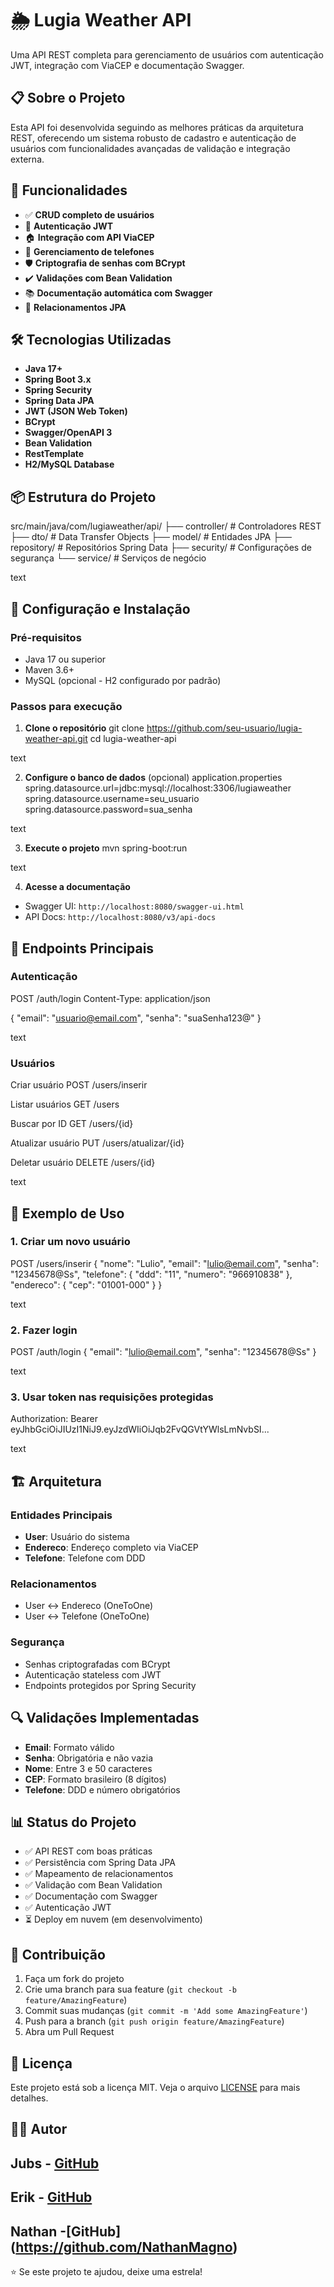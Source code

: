 # 🌦️ Lugia Weather API

Uma API REST completa para gerenciamento de usuários com autenticação JWT, integração com ViaCEP e documentação Swagger.

## 📋 Sobre o Projeto

Esta API foi desenvolvida seguindo as melhores práticas da arquitetura REST, oferecendo um sistema robusto de cadastro e autenticação de usuários com funcionalidades avançadas de validação e integração externa.

## 🚀 Funcionalidades

- ✅ **CRUD completo de usuários**
- 🔐 **Autenticação JWT**
- 🏠 **Integração com API ViaCEP**
- 📱 **Gerenciamento de telefones**
- 🛡️ **Criptografia de senhas com BCrypt**
- ✔️ **Validações com Bean Validation**
- 📚 **Documentação automática com Swagger**
- 🔄 **Relacionamentos JPA**

## 🛠️ Tecnologias Utilizadas

- **Java 17+**
- **Spring Boot 3.x**
- **Spring Security**
- **Spring Data JPA**
- **JWT (JSON Web Token)**
- **BCrypt**
- **Swagger/OpenAPI 3**
- **Bean Validation**
- **RestTemplate**
- **H2/MySQL Database**

## 📦 Estrutura do Projeto

src/main/java/com/lugiaweather/api/
├── controller/ # Controladores REST
├── dto/ # Data Transfer Objects
├── model/ # Entidades JPA
├── repository/ # Repositórios Spring Data
├── security/ # Configurações de segurança
└── service/ # Serviços de negócio

text

## 🔧 Configuração e Instalação

### Pré-requisitos
- Java 17 ou superior
- Maven 3.6+
- MySQL (opcional - H2 configurado por padrão)

### Passos para execução

1. **Clone o repositório**
git clone https://github.com/seu-usuario/lugia-weather-api.git
cd lugia-weather-api

text

2. **Configure o banco de dados** (opcional)
application.properties
spring.datasource.url=jdbc:mysql://localhost:3306/lugiaweather
spring.datasource.username=seu_usuario
spring.datasource.password=sua_senha

text

3. **Execute o projeto**
mvn spring-boot:run

text

4. **Acesse a documentação**
- Swagger UI: `http://localhost:8080/swagger-ui.html`
- API Docs: `http://localhost:8080/v3/api-docs`

## 📡 Endpoints Principais

### Autenticação
POST /auth/login
Content-Type: application/json

{
"email": "usuario@email.com",
"senha": "suaSenha123@"
}

text

### Usuários
Criar usuário
POST /users/inserir

Listar usuários
GET /users

Buscar por ID
GET /users/{id}

Atualizar usuário
PUT /users/atualizar/{id}

Deletar usuário
DELETE /users/{id}

text

## 📝 Exemplo de Uso

### 1. Criar um novo usuário
POST /users/inserir
{
  "nome": "Lulio",
  "email": "lulio@email.com",
  "senha": "12345678@Ss",
  "telefone": {
    "ddd": "11",
    "numero": "966910838"
  },
  "endereco": {
    "cep": "01001-000"
  }
}


text

### 2. Fazer login
POST /auth/login
{
"email": "lulio@email.com",
"senha": "12345678@Ss"
}

text

### 3. Usar token nas requisições protegidas
Authorization: Bearer eyJhbGciOiJIUzI1NiJ9.eyJzdWIiOiJqb2FvQGVtYWlsLmNvbSI...

text

## 🏗️ Arquitetura

### Entidades Principais
- **User**: Usuário do sistema
- **Endereco**: Endereço completo via ViaCEP
- **Telefone**: Telefone com DDD

### Relacionamentos
- User ↔ Endereco (OneToOne)
- User ↔ Telefone (OneToOne)

### Segurança
- Senhas criptografadas com BCrypt
- Autenticação stateless com JWT
- Endpoints protegidos por Spring Security

## 🔍 Validações Implementadas

- **Email**: Formato válido
- **Senha**: Obrigatória e não vazia
- **Nome**: Entre 3 e 50 caracteres
- **CEP**: Formato brasileiro (8 dígitos)
- **Telefone**: DDD e número obrigatórios

## 📊 Status do Projeto

- ✅ API REST com boas práticas
- ✅ Persistência com Spring Data JPA
- ✅ Mapeamento de relacionamentos
- ✅ Validação com Bean Validation
- ✅ Documentação com Swagger
- ✅ Autenticação JWT
- ⏳ Deploy em nuvem (em desenvolvimento)

## 🤝 Contribuição

1. Faça um fork do projeto
2. Crie uma branch para sua feature (`git checkout -b feature/AmazingFeature`)
3. Commit suas mudanças (`git commit -m 'Add some AmazingFeature'`)
4. Push para a branch (`git push origin feature/AmazingFeature`)
5. Abra um Pull Request

## 📄 Licença

Este projeto está sob a licença MIT. Veja o arquivo [LICENSE](LICENSE) para mais detalhes.

## 👨‍💻 Autor

**Jubs** - [GitHub](https://github.com/seu-usuario)
---
**Erik** - [GitHub](https://github.com/ozerikoz)
---
**Nathan** -[GitHub] (https://github.com/NathanMagno)
---

⭐ Se este projeto te ajudou, deixe uma estrela!
